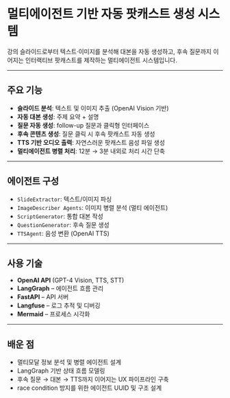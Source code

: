 # 멀티에이전트 기반 자동 팟캐스트 생성 시스템

강의 슬라이드로부터 텍스트·이미지를 분석해 대본을 자동 생성하고, 후속 질문까지 이어지는 인터랙티브 팟캐스트를 제작하는 멀티에이전트 시스템입니다.

---

## 주요 기능

- **슬라이드 분석**: 텍스트 및 이미지 추출 (OpenAI Vision 기반)
- **자동 대본 생성**: 주제 요약 + 설명
- **질문 자동 생성**: follow-up 질문과 클릭형 인터페이스
- **후속 콘텐츠 생성**: 질문 클릭 시 후속 팟캐스트 자동 생성
- **TTS 기반 오디오 출력**: 자연스러운 팟캐스트 음성 파일 생성
- **멀티에이전트 병렬 처리**: 12분 → 3분 내외로 처리 시간 단축

---

## 에이전트 구성

- `SlideExtractor`: 텍스트/이미지 파싱
- `ImageDescriber Agents`: 이미지 병렬 분석 (멀티 에이전트)
- `ScriptGenerator`: 통합 대본 작성
- `QuestionGenerator`: 후속 질문 생성
- `TTSAgent`: 음성 변환 (OpenAI TTS)

---

## 사용 기술

- **OpenAI API** (GPT-4 Vision, TTS, STT)
- **LangGraph** – 에이전트 흐름 관리
- **FastAPI** – API 서버
- **Langfuse** – 로그 추적 및 디버깅
- **Mermaid** – 프로세스 시각화

---

## 배운 점

- 멀티모달 정보 분석 및 병렬 에이전트 설계
- LangGraph 기반 상태 흐름 모델링
- 후속 질문 → 대본 → TTS까지 이어지는 UX 파이프라인 구축
- race condition 방지를 위한 에이전트 UUID 및 구조 설계




